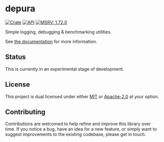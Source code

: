 # depura

[![Crate](https://img.shields.io/crates/v/depura.svg)](https://crates.io/crates/depura)
[![API](https://docs.rs/depura/badge.svg)](https://docs.rs/depura/)
[![MSRV: 1.72.0](https://flat.badgen.net/badge/MSRV/1.72.0/purple)](https://releases.rs/docs/1.72.0/)

Simple logging, debugging & benchmarking utilities.

See [the documentation](https://docs.rs/depura/) for more information.

## Status

This is currently in an experimental stage of development.

## License
This project is dual licensed under either [MIT](LICENSE-MIT)
or [Apache-2.0](LICENSE-APACHE) at your option.

## Contributing

Contributions are welcomed to help refine and improve this library over time.
If you notice a bug, have an idea for a new feature, or simply want to suggest
improvements to the existing codebase, please get in touch.
